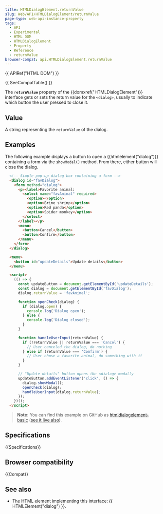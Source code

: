 ```yaml
---
title: HTMLDialogElement.returnValue
slug: Web/API/HTMLDialogElement/returnValue
page-type: web-api-instance-property
tags:
  - API
  - Experimental
  - HTML DOM
  - HTMLDialogElement
  - Property
  - Reference
  - returnValue
browser-compat: api.HTMLDialogElement.returnValue
---
```

{{ APIRef("HTML DOM") }}

{{ SeeCompatTable() }}

The **`returnValue`** property of the
{{domxref("HTMLDialogElement")}} interface gets or sets the return value for the
`<dialog>`, usually to indicate which button the user pressed to
close it.

## Value

A string representing the `returnValue` of the dialog.

## Examples

The following example displays a button to open a {{htmlelement("dialog")}} containing
a form via the `showModal()` method. From there, either button will close the
dialog.

```html
  <!-- Simple pop-up dialog box containing a form -->
  <dialog id="favDialog">
    <form method="dialog">
      <p><label>Favorite animal:
        <select name="favAnimal" required>
          <option></option>
          <option>Brine shrimp</option>
          <option>Red panda</option>
          <option>Spider monkey</option>
        </select>
      </label></p>
      <menu>
        <button>Cancel</button>
        <button>Confirm</button>
      </menu>
    </form>
  </dialog>

  <menu>
    <button id="updateDetails">Update details</button>
  </menu>

  <script>
    (() => {
      const updateButton = document.getElementById('updateDetails');
      const dialog = document.getElementById('favDialog');
      dialog.returnValue = 'favAnimal';

      function openCheck(dialog) {
        if (dialog.open) {
          console.log('Dialog open');
        } else {
          console.log('Dialog closed');
        }
      }

      function handleUserInput(returnValue) {
        if (!returnValue || returnValue === 'Cancel') {
          // User canceled the dialog, do nothing
        } else if (returnValue === 'Confirm') {
          // User chose a favorite animal, do something with it
        }
      }

      // "Update details" button opens the <dialog> modally
      updateButton.addEventListener('click', () => {
        dialog.showModal();
        openCheck(dialog);
        handleUserInput(dialog.returnValue);
      });
    })();
  </script>
```

> **Note:** You can find this example on GitHub as [htmldialogelement-basic](https://github.com/mdn/dom-examples/blob/master/htmldialogelement-basic/index.html)
> ([see it live also](https://mdn.github.io/dom-examples/htmldialogelement-basic/)).

## Specifications

{{Specifications}}

## Browser compatibility

{{Compat}}

## See also

- The HTML element implementing this interface: {{ HTMLElement("dialog") }}.
